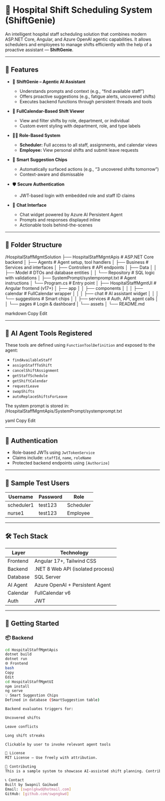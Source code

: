 # 🏥 Hospital Shift Scheduling System (ShiftGenie)

An intelligent hospital staff scheduling solution that combines modern ASP.NET Core, Angular, and Azure OpenAI agentic capabilities. It allows schedulers and employees to manage shifts efficiently with the help of a proactive assistant — **ShiftGenie**.

---

## 🚀 Features

- 🧠 **ShiftGenie – Agentic AI Assistant**
  - Understands prompts and context (e.g., “find available staff”)
  - Offers proactive suggestions (e.g., fatigue alerts, uncovered shifts)
  - Executes backend functions through persistent threads and tools

- 📅 **FullCalendar-Based Shift Viewer**
  - View and filter shifts by role, department, or individual
  - Custom event styling with department, role, and type labels

- 🧑‍⚕️ **Role-Based System**
  - **Scheduler:** Full access to all staff, assignments, and calendar views
  - **Employee:** View personal shifts and submit leave requests

- 🧠 **Smart Suggestion Chips**
  - Automatically surfaced actions (e.g., “3 uncovered shifts tomorrow”)
  - Context-aware and dismissable

- 🛡️ **Secure Authentication**
  - JWT-based login with embedded role and staff ID claims

- 💬 **Chat Interface**
  - Chat widget powered by Azure AI Persistent Agent
  - Prompts and responses displayed inline
  - Actionable tools behind-the-scenes

---

## 🧩 Folder Structure

/HospitalStaffMgmtSolution
├── HospitalStaffMgmtApis # ASP.NET Core backend
│ ├── Agents # Agent setup, tool handlers
│ ├── Business # Services and interfaces
│ ├── Controllers # API endpoints
│ ├── Data
│ │ ├── Model # DTOs and database entities
│ │ └── Repository # SQL logic with validations
│ ├── SystemPrompt/systemprompt.txt # Agent instructions
│ └── Program.cs # Entry point
│
├── HospitalStaffMgmtUI # Angular frontend (v17+)
│ ├── app
│ │ ├── components
│ │ │ ├── calendar # FullCalendar wrapper
│ │ │ ├── chat # AI assistant widget
│ │ │ └── suggestions # Smart chips
│ │ ├── services # Auth, API, agent calls
│ │ └── pages # Login & dashboard
│ └── assets
│
└── README.md

markdown
Copy
Edit

---

## 🧠 AI Agent Tools Registered

These tools are defined using `FunctionToolDefinition` and exposed to the agent:

- `findAvailableStaff`
- `assignStaffToShift`
- `cancelShiftAssignment`
- `getStaffSchedule`
- `getShiftCalendar`
- `requestLeave`
- `swapShifts`
- `autoReplaceShiftsForLeave`

The system prompt is stored in:
/HospitalStaffMgmtApis/SystemPrompt/systemprompt.txt

yaml
Copy
Edit

---

## 🔐 Authentication

- Role-based JWTs using `JwtTokenService`
- Claims include: `staffId`, `name`, `roleName`
- Protected backend endpoints using `[Authorize]`

---

## 🧪 Sample Test Users

| Username     | Password | Role      |
|--------------|----------|-----------|
| scheduler1   | test123  | Scheduler |
| nurse1       | test123  | Employee  |

---

## 🛠️ Tech Stack

| Layer        | Technology                         |
|--------------|-------------------------------------|
| Frontend     | Angular 17+, Tailwind CSS          |
| Backend      | .NET 8 Web API (isolated process)  |
| Database     | SQL Server                         |
| AI Agent     | Azure OpenAI + Persistent Agent    |
| Calendar     | FullCalendar v6                    |
| Auth         | JWT                                |

---

## 🔧 Getting Started

### 📦 Backend

```bash
cd HospitalStaffMgmtApis
dotnet build
dotnet run
🌐 Frontend
bash
Copy
Edit
cd HospitalStaffMgmtUI
npm install
ng serve
💡 Smart Suggestion Chips
Defined in database (SmartSuggestion table)

Backend evaluates triggers for:

Uncovered shifts

Leave conflicts

Long shift streaks

Clickable by user to invoke relevant agent tools

📜 License
MIT License – Use freely with attribution.

🙋 Contributing
This is a sample system to showcase AI-assisted shift planning. Contributions to improve functionality, UX, or agent capabilities are welcome.

📞 Contact
Built by Swapnil Gaikwad
Email: [swpnlgkwd@hotmail.com]
GitHub: [github.com/swpngkwd]




